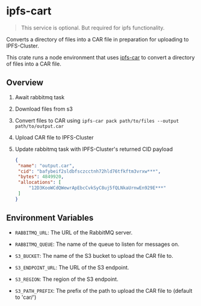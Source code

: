 # ipfs-cart

> This service is optional. But required for ipfs functionality.

Converts a directory of files into a CAR file in preparation for uploading to IPFS-Cluster.

This crate runs a node environment that uses [ipfs-car](https://github.com/storacha/ipfs-car) to convert a directory of files into a CAR file.

## Overview

1. Await rabbitmq task
2. Download files from s3
3. Convert files to CAR using `ipfs-car pack path/to/files --output path/to/output.car`
4. Upload CAR file to IPFS-Cluster
5. Update rabbitmq task with IPFS-Cluster's returned CID payload

   ```json
   {
    "name": "output.car",
    "cid": "bafybeif2sldbfsczcctnh72hld76tfkftm3vrxw***",
    "bytes": 4849920,
    "allocations": [
        "12D3KooWCdQWewrApEbcCvkSyC8uj5fQLNkaUrnwEn929E***"
    ]
   }
   ```

## Environment Variables

- `RABBITMQ_URL`: The URL of the RabbitMQ server.
- `RABBITMQ_QUEUE`: The name of the queue to listen for messages on.

- `S3_BUCKET`: The name of the S3 bucket to upload the CAR file to.
- `S3_ENDPOINT_URL`: The URL of the S3 endpoint.
- `S3_REGION`: The region of the S3 endpoint.
- `S3_PATH_PREFIX`: The prefix of the path to upload the CAR file to (default to 'car/')
